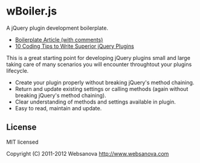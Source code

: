 # wBoiler.js

A jQuery plugin development boilerplate.

* [Boilerplate Article (with comments)](http://www.websanova.com/tutorials/jquery/jquery-plugin-development-boilerplate)
* [10 Coding Tips to Write Superior jQuery Plugins](http://www.websanova.com/tutorials/jquery/10-coding-tips-to-write-superior-jquery-plugins)

This is a great starting point for developing jQuery plugins small and large taking care of many scenarios you will encounter throughtout your plugins lifecycle.

* Create your plugin properly without breaking jQuery's method chaining.
* Return and update existing settings or calling methods (again without breaking jQuery's method chaining).
* Clear understanding of methods and settings available in plugin.
* Easy to read, maintain and update.

## License

MIT licensed

Copyright (C) 2011-2012 Websanova http://www.websanova.com